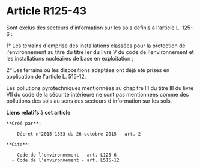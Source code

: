 # Article R125-43

Sont exclus des secteurs d'information sur les sols définis à l'article L. 125-6 : 

1° Les terrains d'emprise des installations classées pour la protection de l'environnement au titre du titre Ier du livre V
du code de l'environnement et les installations nucléaires de base en exploitation ; 

2° Les terrains où les dispositions adaptées ont déjà été prises en application de l'article L. 515-12. 

Les pollutions pyrotechniques mentionnées au chapitre III du titre III du livre VII du code de la sécurité intérieure ne sont
pas mentionnées comme des pollutions des sols au sens des secteurs d'information sur les sols.

**Liens relatifs à cet article**

	**Créé par**:

	  - Décret n°2015-1353 du 26 octobre 2015 - art. 2

	**Cite**:

	  - Code de l'environnement - art. L125-6
	  - Code de l'environnement - art. L515-12
